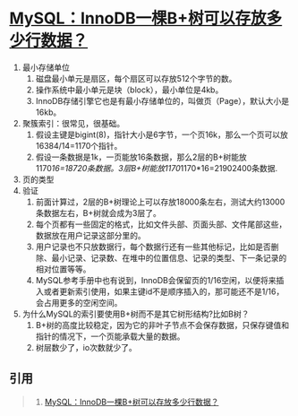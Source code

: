 # [MySQL：InnoDB一棵B+树可以存放多少行数据？](https://juejin.cn/post/6904293886626103309)

1. 最小存储单位
   1. 磁盘最小单元是扇区，每个扇区可以存放512个字节的数。
   2. 操作系统中最小单元是块（block），最小单位是4kb。
   3. InnoDB存储引擎它也是有最小存储单位的，叫做页（Page），默认大小是16kb。
2. 聚簇索引：很常见，很基础。
   1. 假设主键是bigint(8)，指针大小是6字节，一个页16k，那么一个页可以放16384/14=1170个指针。
   2. 假设一条数据是1k，一页能放16条数据，那么2层的B+树能放1170*16=18720条数据。3层B+树能放1170*1170*16=21902400条数据.
3. 页的类型
4. 验证
   1. 前面计算过，2层的B+树理论上可以存放18000条左右，测试大约13000条数据左右，B+树就会成为3层了。
   2. 每个页都有一些固定的格式，比如文件头部、页面头部、文件尾部这些，数据放在用户记录这部分里的。
   3. 用户记录也不只放数据行，每个数据行还有一些其他标记，比如是否删除、最小记录、记录数、在堆中的位置信息、记录的类型、下一条记录的相对位置等等。
   4. MySQL参考手册中也有说到，InnoDB会保留页的1/16空闲，以便将来插入或者更新索引使用，如果主键id不是顺序插入的，那可能还不是1/16，会占用更多的空闲空间。
5. 为什么MySQL的索引要使用B+树而不是其它树形结构?比如B树？
   1. B+树的高度比较稳定，因为它的非叶子节点不会保存数据，只保存键值和指针的情况下，一个页能承载大量的数据。
   2. 树层数少了，io次数就少了。

## 引用
>1. [MySQL：InnoDB一棵B+树可以存放多少行数据？](https://juejin.cn/post/6904293886626103309)
